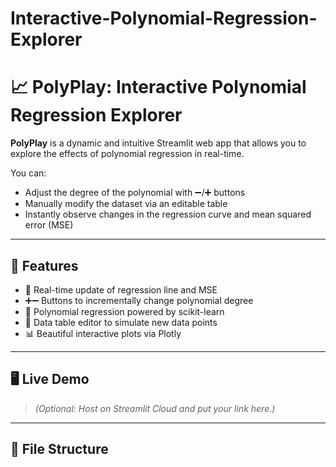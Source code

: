 # Interactive-Polynomial-Regression-Explorer

# 📈 PolyPlay: Interactive Polynomial Regression Explorer

**PolyPlay** is a dynamic and intuitive Streamlit web app that allows you to explore the effects of polynomial regression in real-time.

You can:
- Adjust the degree of the polynomial with ➖/➕ buttons
- Manually modify the dataset via an editable table
- Instantly observe changes in the regression curve and mean squared error (MSE)

---

## 🎯 Features

- 🔁 Real-time update of regression line and MSE
- ➕➖ Buttons to incrementally change polynomial degree
- 🧮 Polynomial regression powered by scikit-learn
- 📝 Data table editor to simulate new data points
- 📊 Beautiful interactive plots via Plotly

---

## 🖥️ Live Demo

> _(Optional: Host on Streamlit Cloud and put your link here.)_

---

## 📂 File Structure


